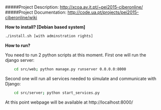 #####Project Description: http://xcoa.av.it.pt/~pei2015-ciberonline/
#####Project Documentation: http://code.ua.pt/projects/pei2015-ciberonline/wiki

**How to install? [Debian based system]**
```sh 
./install.sh [with adminstration rights]
```

**How to run?**

You need to run 2 python scripts at this moment.
First one will run the django server:
```sh
	cd src/web; python manage.py runserver 0.0.0.0:8000
```
Second one will run all services needed to simulate and communicate with Django:
```sh
	cd src/server; python start_services.py
```

At this point webpage will be available at http://localhost:8000/